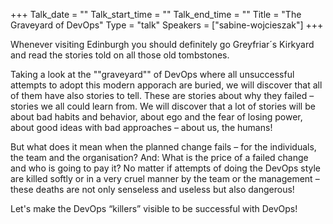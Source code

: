 +++
Talk_date = ""
Talk_start_time = ""
Talk_end_time = ""
Title = "The Graveyard of DevOps"
Type = "talk"
Speakers = ["sabine-wojcieszak"]
+++

Whenever visiting Edinburgh you should definitely go Greyfriar´s Kirkyard and read the stories told on all those old tombstones.

Taking a look at the ""graveyard"" of DevOps where all unsuccessful attempts to adopt this modern apporach are buried, we will discover that all of them have also stories to tell. These are stories about why they failed – stories we all could learn from. We will discover that a lot of stories will be about bad habits and behavior, about ego and the fear of losing power, about good ideas with bad approaches – about us, the humans!

But what does it mean when the planned change fails – for the individuals, the team and the organisation? And: What is the price of a failed change and who is going to pay it? No matter if attempts of doing the DevOps style are killed softly or in a very cruel manner by the team or the management – these deaths are not only senseless and useless but also dangerous!

Let's make the DevOps “killers” visible to be successful with DevOps!

